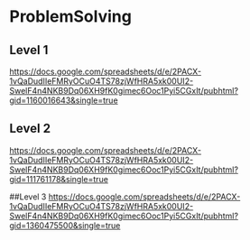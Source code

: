 # ProblemSolving

## Level 1
https://docs.google.com/spreadsheets/d/e/2PACX-1vQaDudIIeFMRyOCuO4TS78zjWfHRA5xk00UI2-SwelF4n4NKB9Dq06XH9fK0gimec6Ooc1Pyi5CGxIt/pubhtml?gid=1160016643&single=true

## Level 2
https://docs.google.com/spreadsheets/d/e/2PACX-1vQaDudIIeFMRyOCuO4TS78zjWfHRA5xk00UI2-SwelF4n4NKB9Dq06XH9fK0gimec6Ooc1Pyi5CGxIt/pubhtml?gid=111761178&single=true

##Level 3
https://docs.google.com/spreadsheets/d/e/2PACX-1vQaDudIIeFMRyOCuO4TS78zjWfHRA5xk00UI2-SwelF4n4NKB9Dq06XH9fK0gimec6Ooc1Pyi5CGxIt/pubhtml?gid=1360475500&single=true
